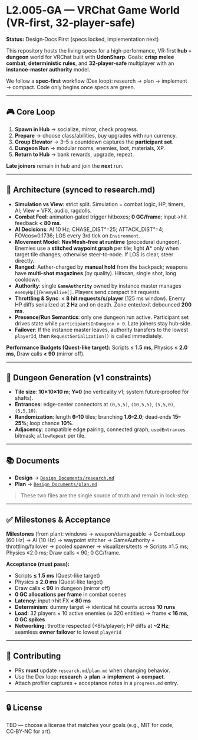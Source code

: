 # L2.005‑GA — VRChat Game World (VR‑first, 32‑player‑safe)

**Status:** Design‑Docs First (specs locked, implementation next)

This repository hosts the living specs for a high‑performance, VR‑first **hub + dungeon** world for VRChat built with **UdonSharp**. Goals: **crisp melee combat**, **deterministic rules**, and **32‑player‑safe** multiplayer with an **instance‑master authority** model.

We follow a **spec‑first** workflow (Dex loop): research → plan → implement → compact. Code only begins once specs are green.

---

## 🎮 Core Loop

1. **Spawn in Hub** → socialize, mirror, check progress.  
2. **Prepare** → choose class/abilities, buy upgrades with run currency.  
3. **Group Elevator** → 3–5 s countdown captures the **participant set**.
4. **Dungeon Run** → modular rooms, enemies, loot, materials, XP.  
5. **Return to Hub** → bank rewards, upgrade, repeat.

**Late joiners** remain in hub and join the **next** run.

---

## 🧠 Architecture (synced to research.md)

- **Simulation vs View**: strict split. Simulation = combat logic, HP, timers, AI; View = VFX, audio, ragdolls.
- **Combat Feel**: animation‑gated trigger hitboxes; **0 GC/frame**; input→hit feedback **< 80 ms**.
- **AI Decisions**: AI 10 Hz; CHASE_DIST²=25; ATTACK_DIST²=4; FOVcos≈0.1736; LOS every 3rd tick on `Environment`.
- **Movement Model**: **NavMesh‑free at runtime** (procedural dungeon). Enemies use a **stitched waypoint graph** per tile; light **A*** only when target tile changes; otherwise steer‑to‑node. If LOS is clear, steer directly.
- **Ranged:** Aether-charged by **manual hold** from the backpack; weapons have **multi-shot magazines** (by quality). Hitscan, single shot, long cooldown.
- **Authority**: single **`GameAuthority`** owned by instance master manages `enemyHp[]`/`enemyAlive[]`. Players send compact hit requests.
- **Throttling & Sync**: ≤ **8 hit requests/s/player** (125 ms window). Enemy HP diffs serialized at **2 Hz** and on death. Zone enter/exit debounced **200 ms**.
- **Presence/Run Semantics**: only one dungeon run active. Participant set drives state while `participantsInDungeon > 0`. Late joiners stay hub‑side.
- **Failover**: If the instance master leaves, authority transfers to the lowest `playerId`, then `RequestSerialization()` is called immediately.

**Performance Budgets (Quest‑like target):** Scripts ≤ **1.5 ms**, Physics ≤ **2.0 ms**, Draw calls **< 90** (mirror off).

---

## 🧩 Dungeon Generation (v1 constraints)

- **Tile size**: **10×10×10 m**; **Y=0** (no verticality v1; system future‑proofed for shafts).  
- **Entrances**: edge‑center connectors at `(0,5,5)`, `(10,5,5)`, `(5,5,0)`, `(5,5,10)`.  
- **Randomization**: length **6–10** tiles; branching **1.6–2.0**; dead‑ends **15–25%**; loop chance **10%**.  
- **Adjacency**: compatible edge pairing, connected graph, `usedEntrances` bitmask; `allowRepeat` per tile.

---

## 📚 Documents

- **Design** → [`Design Documents/research.md`](./Design%20Documents/research.md)  
- **Plan** → [`Design Documents/plan.md`](./Design%20Documents/plan.md)

> These two files are the single source of truth and remain in lock‑step.

---

## ✅ Milestones & Acceptance

**Milestones** (from plan): windows → weapon/damageable → CombatLoop (60 Hz) → AI (10 Hz) → waypoint stitcher → GameAuthority + throttling/failover → pooled spawner → visualizers/tests → Scripts ≤1.5 ms; Physics ≤2.0 ms; Draw calls < 90; 0 GC/frame.

**Acceptance (must pass):**
- Scripts **≤ 1.5 ms** (Quest-like target)
- Physics **≤ 2.0 ms** (Quest-like target)
- Draw calls **< 90** in dungeon (mirror off)
- **0 GC allocations per frame** in combat scenes
- **Latency**: input→hit FX **< 80 ms**
- **Determinism**: dummy target → identical hit counts across **10 runs**
- **Load**: 32 players × 10 active enemies (≈ 320 entities) → frame **< 16 ms**, **0 GC spikes**
- **Networking**: throttle respected (≤8/s/player); HP diffs at **~2 Hz**; seamless **owner failover** to lowest `playerId`

---

## 🤝 Contributing

- PRs **must** update `research.md`/`plan.md` when changing behavior.  
- Use the Dex loop: **research → plan → implement → compact**.  
- Attach profiler captures + acceptance notes in a `progress.md` entry.

---

## 🔒 License

TBD — choose a license that matches your goals (e.g., MIT for code, CC‑BY‑NC for art).
